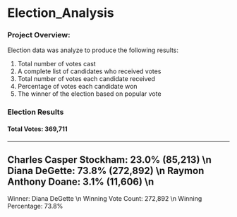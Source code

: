 # Election_Analysis

### Project Overview:
Election data was analyze to produce the following results:
1. Total number of votes cast
2. A complete list of candidates who received votes
3. Total number of votes each candidate received
4. Percentage of votes each candidate won
5. The winner of the election based on popular vote

### Election Results

#### Total Votes: 369,711
-------------------------
Charles Casper Stockham: 23.0% (85,213) \n
Diana DeGette: 73.8% (272,892) \n
Raymon Anthony Doane: 3.1% (11,606) \n
-------------------------
Winner: Diana DeGette \n
Winning Vote Count: 272,892 \n
Winning Percentage: 73.8%
